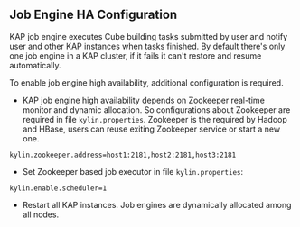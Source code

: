 ## Job Engine HA ConfigurationKAP job engine executes Cube building tasks submitted by user and notify user and other KAP instances when tasks finished. By default there's only one job engine in a KAP cluster, if it fails it can't restore and resume automatically.To enable job engine high availability, additional configuration is required. - KAP job engine high availability depends on Zookeeper real-time monitor and dynamic allocation. So configurations about Zookeeper are required in file `kylin.properties`. Zookeeper is the required by Hadoop and HBase, users can reuse exiting Zookeeper service or start a new one.```kylin.zookeeper.address=host1:2181,host2:2181,host3:2181``` - Set Zookeeper based job executor in file `kylin.properties`:```kylin.enable.scheduler=1```  - Restart all KAP instances. Job engines are dynamically allocated among all nodes.